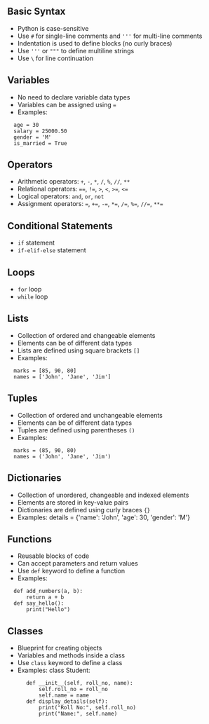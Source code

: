 ## Basic Syntax

- Python is case-sensitive
- Use `#` for single-line comments and `'''` for multi-line comments
- Indentation is used to define blocks (no curly braces)
- Use `'''` or `"""` to define multiline strings
- Use `\` for line continuation

## Variables

- No need to declare variable data types
- Variables can be assigned using `=`
- Examples:
```
  age = 30
  salary = 25000.50
  gender = 'M'
  is_married = True
```

## Operators

- Arithmetic operators: `+`, `-`, `*`, `/`, `%`, `//`, `**`
- Relational operators: `==`, `!=`, `>`, `<`, `>=`, `<=`
- Logical operators: `and`, `or`, `not`
- Assignment operators: `=`, `+=`, `-=`, `*=`, `/=`, `%=`, `//=`, `**=`

## Conditional Statements

- `if` statement
- `if-elif-else` statement

## Loops

- `for` loop
- `while` loop

## Lists

- Collection of ordered and changeable elements
- Elements can be of different data types
- Lists are defined using square brackets `[]`
- Examples:
```
  marks = [85, 90, 80]
  names = ['John', 'Jane', 'Jim']
```

## Tuples

- Collection of ordered and unchangeable elements
- Elements can be of different data types
- Tuples are defined using parentheses `()`
- Examples:
```
  marks = (85, 90, 80)
  names = ('John', 'Jane', 'Jim')
```

## Dictionaries

- Collection of unordered, changeable and indexed elements
- Elements are stored in key-value pairs
- Dictionaries are defined using curly braces `{}`
- Examples:
  details = {'name': 'John', 'age': 30, 'gender': 'M'}

## Functions

- Reusable blocks of code
- Can accept parameters and return values
- Use `def` keyword to define a function
- Examples:
```
  def add_numbers(a, b):
      return a + b
  def say_hello():
      print("Hello")
```

## Classes

- Blueprint for creating objects
- Variables and methods inside a class
- Use `class` keyword to define a class
- Examples:
  class Student:
```
      def __init__(self, roll_no, name):
          self.roll_no = roll_no
          self.name = name
      def display_details(self):
          print("Roll No:", self.roll_no)
          print("Name:", self.name)
```
